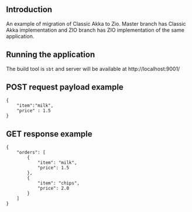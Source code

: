 ## Introduction
An example of migration of Classic Akka to Zio. Master branch has Classic Akka implementation and ZIO branch has ZIO implementation of the same application.


## Running the application
The build tool is ```sbt``` and server will be available at http://localhost:9001/

## POST request payload example
```
{
    "item":"milk",
    "price" : 1.5
}
```

## GET response example
````
{
    "orders": [
        {
            "item": "milk",
            "price": 1.5
        },
        {
            "item": "chips",
            "price": 2.0
        }
    ]
}
````
